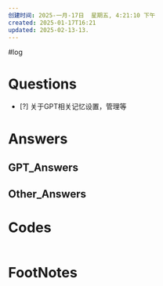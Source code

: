 ```yaml
---
创建时间: 2025-一月-17日  星期五, 4:21:10 下午
created: 2025-01-17T16:21
updated: 2025-02-13-13.
---
```

#log 

# Questions

- [?] 关于GPT相关记忆设置，管理等


# Answers


## GPT_Answers


## Other_Answers


# Codes

```python

```



# FootNotes